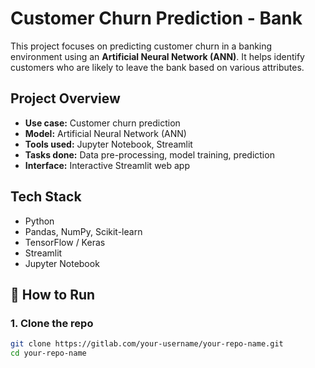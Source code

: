 #  Customer Churn Prediction - Bank

This project focuses on predicting customer churn in a banking environment using an **Artificial Neural Network (ANN)**. It helps identify customers who are likely to leave the bank based on various attributes.

##  Project Overview

-  **Use case:** Customer churn prediction
-  **Model:** Artificial Neural Network (ANN)
-  **Tools used:** Jupyter Notebook, Streamlit
-  **Tasks done:** Data pre-processing, model training, prediction
-  **Interface:** Interactive Streamlit web app

##  Tech Stack

- Python
- Pandas, NumPy, Scikit-learn
- TensorFlow / Keras
- Streamlit
- Jupyter Notebook

## 🚀 How to Run

### 1. Clone the repo

```bash
git clone https://gitlab.com/your-username/your-repo-name.git
cd your-repo-name
